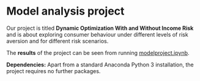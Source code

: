 # Model analysis project

Our project is titled **Dynamic Optimization With and Without Income Risk** and is about exploring consumer behaviour under different levels of risk aversion and for different risk scenarios.

The **results** of the project can be seen from running [modelproject.ipynb](modelproject.ipynb).

**Dependencies:** Apart from a standard Anaconda Python 3 installation, the project requires no further packages.
